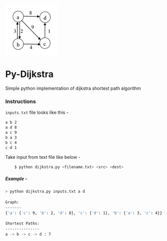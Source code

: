 ![example.png](example.png)
# Py-Dijkstra
Simple python implementation of dijkstra shortest path algorithm

### Instructions
`inputs.txt` file looks like this -
```
a b 2
a d 8
a c 9
b a 3
b c 4
c d 1
```

Take input from text file like below - 

```python
    $ python dijkstra.py <filename.txt> <src> <dest>
```


##### Example - 
```sh
> python dijkstra.py inputs.txt a d

Graph: 
-------
{'a': {'c': 9, 'b': 2, 'd': 8}, 'c': {'d': 1}, 'b': {'a': 3, 'c': 4}}

Shortest Paths: 
---------------
a -> b -> c -> d : 7
```
